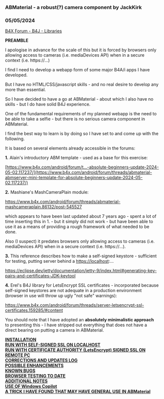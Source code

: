 ### ABMaterial - a robust(?) camera component by JackKirk
### 05/05/2024
[B4X Forum - B4J - Libraries](https://www.b4x.com/android/forum/threads/160415/)

**PREAMBLE**  
  
I apologise in advance for the scale of this but it is forced by browsers only allowing access to cameras (i.e. mediaDevices API) when in a secure context (i.e. https://…)  
  
I find I need to develop a webapp form of some major B4A/i apps I have developed.  
  
But I have no HTML/CSS/javascript skills - and no real desire to develop any more than essential.  
  
So I have decided to have a go at ABMaterial - about which I also have no skills - but I do have solid B4J experience.  
  
One of the fundamental requirements of my planned webapp is the need to be able to take a selfie - but there is no serious camera component in ABMaterial.  
  
I find the best way to learn is by doing so I have set to and come up with the following.  
  
It is based on several elements already accessible in the forums:  
  
**1.** Alain's introductory ABM template - used as a base for this exercise:  
  
 [https://www.b4x.com/android/forum/t...-absolute-beginners-update-2024-05-02.117237/](https://www.b4x.com/android/forum/threads/abmaterial-abmserver-mini-template-for-absolute-beginners-update-2024-05-02.117237/)  
  
**2.** Mashiane's MashCameraPlain module:  
  
 <https://www.b4x.com/android/forum/threads/abmaterial-mashcameraplain.86132/post-545527>  
  
which appears to have been last updated about 7 years ago - spent a lot of time inserting this in 1. - but it simply did not work - but have been able to use it as a means of providing a rough framework of what needed to be done.  
  
Also (I suspect) it predates browsers only allowing access to cameras (i.e. mediaDevices API) when in a secure context (i.e. https://…).  
  
**3.** This reference describes how to make a self-signed keystore - sufficient for testing, putting server behind a <https://localhost>:…  
   
 <https://eclipse.dev/jetty/documentation/jetty-9/index.html#generating-key-pairs-and-certificates-JDK-keytool>  
  
**4.** Erel's B4J library for LetsEncrypt SSL certificates - incorporated because self-signed keystores are not adequate in a production environment (browser in use will throw up ugly "not safe" warnings):  
  
 <https://www.b4x.com/android/forum/threads/server-letsencrypt-ssl-certificates.159285/#content>  
  
You should note that I have adopted an **absolutely minimalistic approach** to presenting this - I have stripped out everything that does not have a direct bearing on putting a camera in ABMaterial.  
  
[**INSTALLATION**](https://www.b4x.com/android/forum/threads/abmaterial-a-robust-camera-component.160415/post-984985)  
[**RUN WITH SELF-SIGNED SSL ON LOCALHOST**](https://www.b4x.com/android/forum/threads/abmaterial-a-robust-camera-component.160415/post-984986)  
[**RUN WITH CERTIFICATE AUTHORITY (LetsEncrypt) SIGNED SSL ON REMOTE PC**](https://www.b4x.com/android/forum/threads/abmaterial-a-robust-camera-component.160415/post-984987)  
**[CORRECTIONS AND UPDATES LOG](https://www.b4x.com/android/forum/threads/abmaterial-a-robust-camera-component.160415/post-984988)**  
[****POSSIBLE ENHANCEMENTS****](https://www.b4x.com/android/forum/threads/abmaterial-a-robust-camera-component.160415/post-984989)  
[******KNOWN BUGS******](https://www.b4x.com/android/forum/threads/abmaterial-a-robust-camera-component.160415/post-984990)  
[********BROWSER TESTING TO DATE********](https://www.b4x.com/android/forum/threads/abmaterial-a-robust-camera-component.160415/post-984991)  
[**ADDITIONAL NOTES**](https://www.b4x.com/android/forum/threads/abmaterial-a-robust-camera-component.160415/post-984992)  
[**USE OF Windows Copilot**](https://www.b4x.com/android/forum/threads/abmaterial-a-robust-camera-component.160415/post-984993)  
**[A TRICK I HAVE FOUND THAT MAY HAVE GENERAL USE IN ABMaterial](https://www.b4x.com/android/forum/threads/abmaterial-a-robust-camera-component.160415/post-984994)**